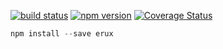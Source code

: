 [![build status](https://img.shields.io/travis/erux/erux/master.svg?style=flat-square)](https://travis-ci.org/okwolf/duxe) 
[![npm version](https://img.shields.io/npm/v/erux.svg?style=flat-square)](https://www.npmjs.com/package/duxe)
[![Coverage Status](https://coveralls.io/repos/github/erux/erux/badge.svg)](https://coveralls.io/github/okwolf/duxe)

```js
npm install --save erux
```
